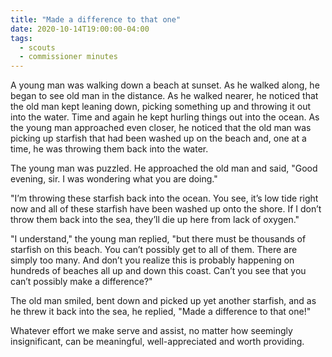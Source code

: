 ```yaml
---
title: "Made a difference to that one"
date: 2020-10-14T19:00:00-04:00
tags:
  - scouts
  - commissioner minutes
---
```


A young man was walking down a beach at sunset. As he walked along, he began to see old man in the distance. As he walked nearer, he noticed that the old man kept leaning down, picking something up and throwing it out into the water. Time and again he kept hurling things out into the ocean. As the young man approached even closer, he noticed that the old man was picking up starfish that had been washed up on the beach and, one at a time, he was throwing them back into the water.

The young man was puzzled. He approached the old man and said, "Good evening, sir. I was wondering what you are doing."

"I’m throwing these starfish back into the ocean. You see, it’s low tide right now and all of these starfish have been washed up onto the shore. If I don’t throw them back into the sea, they’ll die up here from lack of oxygen."

"I understand," the young man replied, "but there must be thousands of starfish on this beach. You can’t possibly get to all of them. There are simply too many. And don’t you realize this is probably happening on hundreds of beaches all up and down this coast. Can’t you see that you can’t possibly make a difference?"

The old man smiled, bent down and picked up yet another starfish, and as he threw it back into the sea, he replied, "Made a difference to that one!"

Whatever effort we make serve and assist, no matter how seemingly insignificant, can be meaningful, well-appreciated and worth providing.
